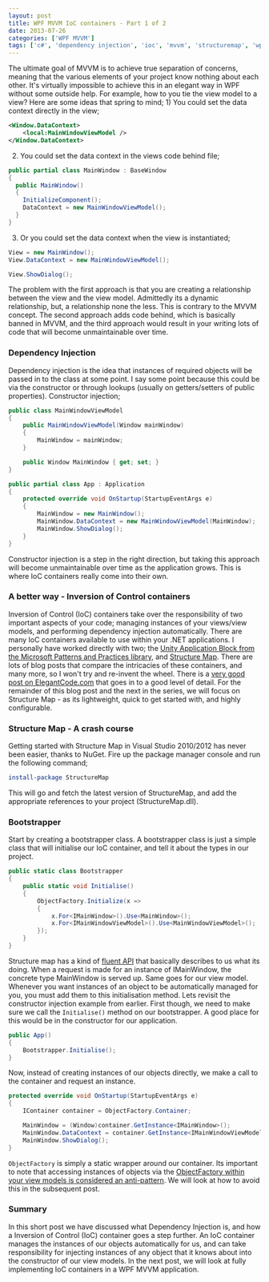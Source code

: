 ```yaml
---
layout: post
title: WPF MVVM IoC containers - Part 1 of 2
date: 2013-07-26
categories: ['WPF MVVM']
tags: ['c#', 'dependency injection', 'ioc', 'mvvm', 'structuremap', 'wpf', 'WPF MVVM']
---
```


The ultimate goal of MVVM is to achieve true separation of concerns, meaning that the various elements of your project know nothing about each other. It's virtually impossible to achieve this in an elegant way in WPF without some outside help. For example, how to you tie the view model to a view? Here are some ideas that spring to mind; 1) You could set the data context directly in the view;

```xml
<Window.DataContext>
    <local:MainWindowViewModel />
</Window.DataContext>
```

2.  You could set the data context in the views code behind file;

```csharp
public partial class MainWindow : BaseWindow
{
  public MainWindow()
  {
    InitializeComponent();
    DataContext = new MainWindowViewModel();
  }
}
```

3.  Or you could set the data context when the view is instantiated;

```csharp
View = new MainWindow();
View.DataContext = new MainWindowViewModel();

View.ShowDialog();
```

The problem with the first approach is that you are creating a relationship between the view and the view model. Admittedly its a dynamic relationship, but, a relationship none the less. This is contrary to the MVVM concept. The second approach adds code behind, which is basically banned in MVVM, and the third approach would result in your writing lots of code that will become unmaintainable over time.

### Dependency Injection

Dependency injection is the idea that instances of required objects will be passed in to the class at some point. I say some point because this could be via the constructor or through lookups (usually on getters/setters of public properties). Constructor injection;

```csharp
public class MainWindowViewModel
{
    public MainWindowViewModel(Window mainWindow)
    {
        MainWindow = mainWindow;
    }

    public Window MainWindow { get; set; }
}

public partial class App : Application
{
    protected override void OnStartup(StartupEventArgs e)
    {
        MainWindow = new MainWindow();
        MainWindow.DataContext = new MainWindowViewModel(MainWindow);
        MainWindow.ShowDialog();
    }
}
```

Constructor injection is a step in the right direction, but taking this approach will become unmaintainable over time as the application grows. This is where IoC containers really come into their own.

### A better way - Inversion of Control containers

Inversion of Control (IoC) containers take over the responsibility of two important aspects of your code; managing instances of your views/view models, and performing dependency injection automatically. There are many IoC containers available to use within your .NET applications. I personally have worked directly with two; the [Unity Application Block from the Microsoft Patterns and Practices library](http://unity.codeplex.com/ 'Unity Application Block'), and [Structure Map](http://docs.structuremap.net/ 'Structure Map'). There are lots of blog posts that compare the intricacies of these containers, and many more, so I won't try and re-invent the wheel. There is a [very good post on ElegantCode.com](http://elegantcode.com/2009/01/07/ioc-libraries-compared/ 'IoC Libraries Compared') that goes in to a good level of detail. For the remainder of this blog post and the next in the series, we will focus on Structure Map - as its lightweight, quick to get started with, and highly configurable.

### Structure Map - A crash course

Getting started with Structure Map in Visual Studio 2010/2012 has never been easier, thanks to NuGet. Fire up the package manager console and run the following command;

```powershell
install-package StructureMap
```

This will go and fetch the latest version of StructureMap, and add the appropriate references to your project (StructureMap.dll).

### Bootstrapper

Start by creating a bootstrapper class. A bootstrapper class is just a simple class that will initialise our IoC container, and tell it about the types in our project.

```csharp
public static class Bootstrapper
{
    public static void Initialise()
    {
        ObjectFactory.Initialize(x =>
        {
            x.For<IMainWindow>().Use<MainWindow>();
            x.For<IMainWindowViewModel>().Use<MainWindowViewModel>();
        });
    }
}
```

Structure map has a kind of [fluent API](http://en.wikipedia.org/wiki/Fluent_interface 'Fluent API') that basically describes to us what its doing. When a request is made for an instance of IMainWindow, the concrete type MainWindow is served up. Same goes for our view model. Whenever you want instances of an object to be automatically managed for you, you must add them to this initialisation method. Lets revisit the constructor injection example from earlier. First though, we need to make sure we call the `Initialise()` method on our bootstrapper. A good place for this would be in the constructor for our application.

```csharp
public App()
{
    Bootstrapper.Initialise();
}
```

Now, instead of creating instances of our objects directly, we make a call to the container and request an instance.

```csharp
protected override void OnStartup(StartupEventArgs e)
{
    IContainer container = ObjectFactory.Container;

    MainWindow = (Window)container.GetInstance<IMainWindow>();
    MainWindow.DataContext = container.GetInstance<IMainWindowViewModel>();
    MainWindow.ShowDialog();
}
```

`ObjectFactory` is simply a static wrapper around our container. Its important to note that accessing instances of objects via the [ObjectFactory within your view models is considered an anti-pattern](http://docs.structuremap.net/AutoWiring.htm 'Structure Map - ObjectFactory Anti-pattern'). We will look at how to avoid this in the subsequent post.

### Summary

In this short post we have discussed what Dependency Injection is, and how a Inversion of Control (IoC) container goes a step further. An IoC container manages the instances of our objects automatically for us, and can take responsibility for injecting instances of any object that it knows about into the constructor of our view models. In the next post, we will look at fully implementing IoC containers in a WPF MVVM application.
